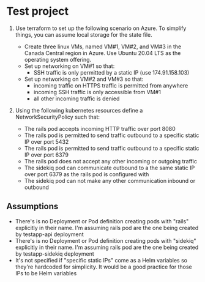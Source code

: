 # Test project
1. Use terraform to set up the following scenario on Azure. To simplify things, you can assume local storage for the state file.


    - Create three linux VMs, named VM#1, VM#2, and VM#3  in the Canada Central region in Azure. Use Ubuntu 20.04 LTS as the operating system offering.
    - Set up networking on VM#1 so that:
      - SSH traffic is only permitted by a static IP (use 174.91.158.103)
    - Set up networking on VM#2 and VM#3 so that:
      - incoming traffic on HTTPS traffic is permitted from anywhere
      - incoming SSH traffic is only accessible from VM#1
      - all other incoming traffic is denied


2. Using the following kubernetes resources define a NetworkSecurityPolicy such that:

    - The rails pod accepts incoming HTTP traffic over port 8080
    - The rails pod is permitted to send traffic outbound to a specific static IP over port 5432
    - The rails pod is permitted to send traffic outbound to a specific static IP over port 6379
    - The rails pod does not accept any other incoming or outgoing traffic
    - The sidekiq pod can communicate outbound to a the same static IP over port 6379 as the    rails pod is configured with
    - The sidekiq pod can not make any other communication inbound or outbound

 ## Assumptions
 - There's is no Deployment or Pod definition creating pods with "rails" explicitly in their name. I'm assuming rails pod are the one being created by testapp-api deployment
 - There's is no Deployment or Pod definition creating pods with "sidekiq" explicitly in their name. I'm assuming rails pod are the one being created by testapp-sidekiq deployment
 - It's not specified if "specific static IPs" come as a Helm variables so they're hardcoded for simplicity. It would be a good practice for those IPs to be Helm variables

